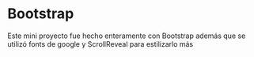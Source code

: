 # Bootstrap
Este mini proyecto fue hecho enteramente con Bootstrap además que se utilizó fonts de google y ScrollReveal para estilizarlo más
